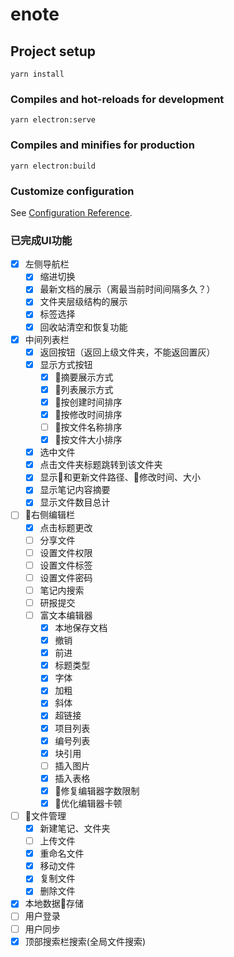 # enote

## Project setup
```
yarn install
```

### Compiles and hot-reloads for development
```
yarn electron:serve
```

### Compiles and minifies for production
```
yarn electron:build
```

### Customize configuration
See [Configuration Reference](https://cli.vuejs.org/config/).

### 已完成UI功能

- [x] 左侧导航栏
  - [x] 缩进切换
  - [x] 最新文档的展示（离最当前时间间隔多久？）
  - [x] 文件夹层级结构的展示
  - [x] 标签选择
  - [x] 回收站清空和恢复功能
- [x] 中间列表栏
  - [x] 返回按钮（返回上级文件夹，不能返回置灰）
  - [x] 显示方式按钮
    - [x] 摘要展示方式
    - [x] 列表展示方式
    - [x] 按创建时间排序
    - [x] 按修改时间排序
    - [ ] 按文件名称排序
    - [x] 按文件大小排序
  - [x] 选中文件
  - [x] 点击文件夹标题跳转到该文件夹
  - [x] 显示和更新文件路径、修改时间、大小
  - [x] 显示笔记内容摘要
  - [x] 显示文件数目总计
- [ ] 右侧编辑栏
  - [x] 点击标题更改
  - [ ] 分享文件
  - [ ] 设置文件权限
  - [ ] 设置文件标签
  - [ ] 设置文件密码
  - [ ] 笔记内搜索
  - [ ] 研报提交
  - [ ] 富文本编辑器
    - [x] 本地保存文档
    - [x] 撤销
    - [x] 前进
    - [x] 标题类型
    - [x] 字体
    - [x] 加粗
    - [x] 斜体
    - [x] 超链接
    - [x] 项目列表
    - [x] 编号列表
    - [x] 块引用
    - [ ] 插入图片
    - [x] 插入表格
    - [x] 修复编辑器字数限制
    - [x] 优化编辑器卡顿
- [ ] 文件管理
  - [x] 新建笔记、文件夹
  - [ ] 上传文件
  - [x] 重命名文件
  - [x] 移动文件
  - [x] 复制文件
  - [x] 删除文件
- [x] 本地数据存储
- [ ] 用户登录
- [ ] 用户同步
- [x] 顶部搜索栏搜索(全局文件搜索)